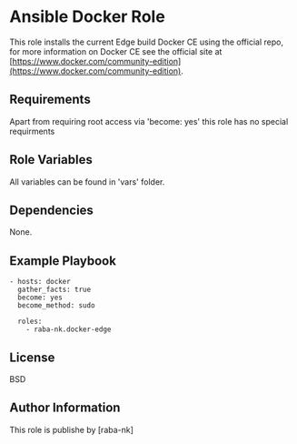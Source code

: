 Ansible Docker Role
=========

This role installs the current Edge build Docker CE using the official repo, for more information on Docker CE see the official site at [https://www.docker.com/community-edition](https://www.docker.com/community-edition).

Requirements
------------

Apart from requiring root access via 'become: yes' this role has no special requirments

Role Variables
--------------

All variables can be found in 'vars' folder.

Dependencies
------------

None.

Example Playbook
----------------
```
- hosts: docker
  gather_facts: true
  become: yes
  become_method: sudo
  
  roles:
    - raba-nk.docker-edge
```

License
-------

BSD

Author Information
------------------

This role is publishe by [raba-nk]
